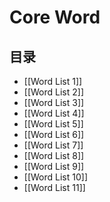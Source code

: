 # Core Word

## 目录

- [[Word List 1]]
- [[Word List 2]]
- [[Word List 3]]
- [[Word List 4]]
- [[Word List 5]]
- [[Word List 6]]
- [[Word List 7]]
- [[Word List 8]]
- [[Word List 9]]
- [[Word List 10]]
- [[Word List 11]]
